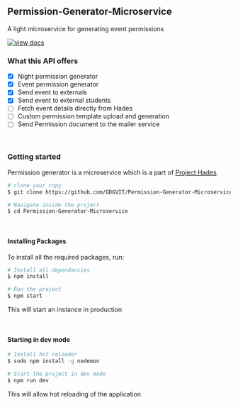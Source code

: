 ## Permission-Generator-Microservice
A light microservice for generating event permissions

[![view docs](https://img.shields.io/badge/docs-view%20API%20documentation-orange.svg)](https://abhishekkushwaha4u.github.io/Permission-Generator-Microservice/)

 
### What this API offers

- [X] Night permission generator
- [X] Event permission generator
- [X] Send event to externals
- [X] Send event to external students
- [ ] Fetch event details directly from Hades
- [ ] Custom permission template upload and generation
- [ ] Send Permission document to the mailer service

<br/>

### Getting started
Permission generator is a microservice which is a part of [Project Hades](https://github.com/GDGVIT/Project-Hades.git). 

```bash
# clone your copy
$ git clone https://github.com/GDGVIT/Permission-Generator-Microservice

# Navigate inside the project
$ cd Permission-Generator-Microservice
```

<br/>

#### Installing Packages

To install all the required packages, run:

```bash
# Install all dependancies
$ npm install

# Run the project
$ npm start
```
This will start an instance in production

<br/>

#### Starting in dev mode

```bash
# Install hot reloader
$ sudo npm install -g nodemon 

# Start the project in dev mode
$ npm run dev
```
This will allow hot reloading of the application
